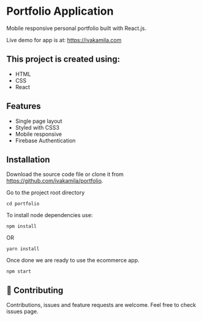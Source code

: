 # Portfolio Application

Mobile responsive personal portfolio built with React.js.

Live demo for app is at: https://ivakamila.com

## This project is created using:

- HTML
- CSS
- React

## Features

- Single page layout
- Styled with CSS3
- Mobile responsive
- Firebase Authentication

## Installation

Download the source code file or clone it from https://github.com/ivakamila/portfolio.

Go to the project root directory

```
cd portfolio
```

To install node dependencies use:

```
npm install
```

OR

```
yarn install
```

Once done we are ready to use the ecommerce app.

```
npm start
```

## 🤝 Contributing

Contributions, issues and feature requests are welcome.
Feel free to check issues page.
